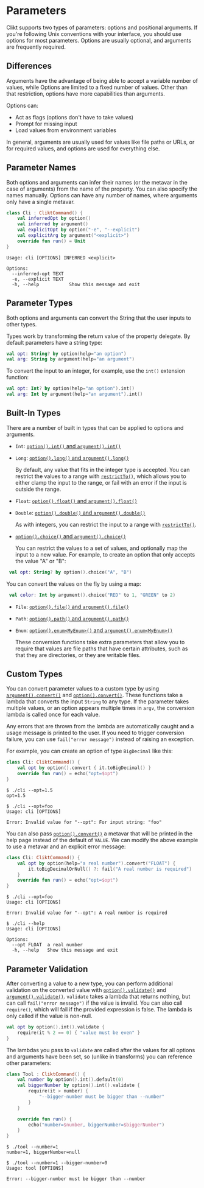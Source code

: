 # Parameters

Clikt supports two types of parameters: options and positional
arguments. If you're following Unix conventions with your interface, you
should use options for most parameters. Options are usually optional,
and arguments are frequently required.

## Differences

Arguments have the advantage of being able to accept a variable number
of values, while Options are limited to a fixed number of values. Other
than that restriction, options have more capabilities than arguments.

Options can:

* Act as flags (options don't have to take values)
* Prompt for missing input
* Load values from environment variables

In general, arguments are usually used for values like file paths or
URLs, or for required values, and options are used for everything else.

## Parameter Names

Both options and arguments can infer their names (or the metavar in the
case of arguments) from the name of the property. You can also specify
the names manually. Options can have any number of names, where
arguments only have a single metavar.

```kotlin tab="Example"
class Cli : CliktCommand() {
    val inferredOpt by option()
    val inferred by argument()
    val explicitOpt by option("-e", "--explicit")
    val explicitArg by argument("<explicit>")
    override fun run() = Unit
}
```

```text tab="Help Output"
Usage: cli [OPTIONS] INFERRED <explicit>

Options:
  --inferred-opt TEXT
  -e, --explicit TEXT
  -h, --help           Show this message and exit
```

## Parameter Types

Both options and arguments can convert the String that the user inputs
to other types.

Types work by transforming the return value of the property delegate. By
default parameters have a string type:

```kotlin
val opt: String? by option(help="an option")
val arg: String by argument(help="an argument")
```

To convert the input to an integer, for example, use the `int()`
extension function:

```kotlin
val opt: Int? by option(help="an option").int()
val arg: Int by argument(help="an argument").int()
```

## Built-In Types

There are a number of built in types that can be applied to options and
arguments.

* `Int`: [`option().int()` and `argument().int()`][int]
* `Long`: [`option().long()` and `argument().long()`][long]

  By default, any value that fits in the integer type is accepted.
  You can restrict the values to a range with [`restrictTo()`][restrictTo],
  which allows you to either clamp the input to the range,
  or fail with an error if the input is outside the range.

* `Float`: [`option().float()` and `argument().float()`][float]
* `Double`: [`option().double()` and `argument().double()`][double]

  As with integers, you can restrict the input to a range with [`restrictTo()`][restrictTo].

* [`option().choice()` and `argument().choice()`][choice]

  You can restrict the values to a set of values, and optionally map the
  input to a new value. For example, to create an option that only
  accepts the value "A" or "B":

 ```kotlin
  val opt: String? by option().choice("A", "B")
 ```

  You can convert the values on the fly by using a map:

 ```kotlin
  val color: Int by argument().choice("RED" to 1, "GREEN" to 2)
 ```

* `File`: [`option().file()` and `argument().file()`][file]
* `Path`: [`option().path()` and `argument().path()`][path]
* `Enum`: [`option().enum<MyEnum>()` and `argument().enum<MyEnum>()`][enum]

  These conversion functions take extra parameters that allow you to
  require that values are file paths that have certain attributes, such
  as that they are directories, or they are writable files.

## Custom Types

You can convert parameter values to a custom type by using
[`argument().convert()`][convert] and [`option().convert()`][convert].
These functions take a lambda that converts the input `String` to any type.
If the parameter takes multiple values, or an option appears multiple times in `argv`,
the conversion lambda is called once for each value.

Any errors that are thrown from the lambda are automatically caught and
a usage message is printed to the user. If you need to trigger
conversion failure, you can use `fail("error message")` instead of
raising an exception.

For example, you can create an option of type `BigDecimal` like this:

```kotlin tab="Example"
class Cli: CliktCommand() {
    val opt by option().convert { it.toBigDecimal() }
    override fun run() = echo("opt=$opt")
}
```

```text tab="Usage 1"
$ ./cli --opt=1.5
opt=1.5
```

```text tab="Usage 2"
$ ./cli --opt=foo
Usage: cli [OPTIONS]

Error: Invalid value for "--opt": For input string: "foo"
```

You can also pass [`option().convert()`][convert] a metavar
that will be printed in the help page instead of the default of `VALUE`.
We can modify the above example to use a metavar and an explicit error message:

```kotlin tab="Example"
class Cli: CliktCommand() {
    val opt by option(help="a real number").convert("FLOAT") {
        it.toBigDecimalOrNull() ?: fail("A real number is required")
    }
    override fun run() = echo("opt=$opt")
}
```

```text tab="Usage 1"
$ ./cli --opt=foo
Usage: cli [OPTIONS]

Error: Invalid value for "--opt": A real number is required
```

```text tab="Usage 2"
$ ./cli --help
Usage: cli [OPTIONS]

Options:
  --opt FLOAT  a real number
  -h, --help   Show this message and exit
```

## Parameter Validation

After converting a value to a new type, you can perform additional validation on the converted value
with [`option().validate()`][validate] and [`argument().validate()`][validate].
`validate` takes a lambda that returns nothing, but can call `fail("error message")` if the value is
invalid. You can also call `require()`, which will fail if the provided expression is false. The
lambda is only called if the value is non-null.

```kotlin
val opt by option().int().validate {
    require(it % 2 == 0) { "value must be even" }
}
```

The lambdas you pass to `validate` are called after the values for all options and arguments have
been set, so (unlike in transforms) you can reference other parameters:

```kotlin tab="Example"
class Tool : CliktCommand() {
    val number by option().int().default(0)
    val biggerNumber by option().int().validate {
        require(it > number) {
            "--bigger-number must be bigger than --number"
        }
    }

    override fun run() {
        echo("number=$number, biggerNumber=$biggerNumber")
    }
}
```

```text tab="Usage 1"
$ ./tool --number=1
number=1, biggerNumber=null
```

```text tab="Usage 2"
$ ./tool --number=1 --bigger-number=0
Usage: tool [OPTIONS]

Error: --bigger-number must be bigger than --number
```


[int]:        api/clikt/com.github.ajalt.clikt.parameters.types/int.md
[long]:       api/clikt/com.github.ajalt.clikt.parameters.types/long.md
[restrictTo]: api/clikt/com.github.ajalt.clikt.parameters.types/restrict-to.md
[float]:      api/clikt/com.github.ajalt.clikt.parameters.types/float.md
[double]:     api/clikt/com.github.ajalt.clikt.parameters.types/double.md
[choice]:     api/clikt/com.github.ajalt.clikt.parameters.types/choice.md
[file]:       api/clikt/com.github.ajalt.clikt.parameters.types/file.md
[path]:       api/clikt/com.github.ajalt.clikt.parameters.types/path.md
[enum]:       api/clikt/com.github.ajalt.clikt.parameters.types/enum.md
[convert]:    api/clikt/com.github.ajalt.clikt.parameters.options/convert.md
[validate]:   api/clikt/com.github.ajalt.clikt.parameters.options/validate.md
